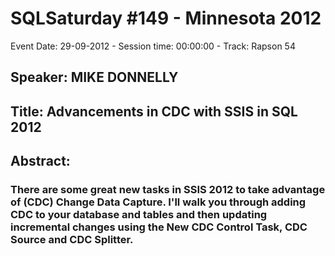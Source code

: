 # SQLSaturday #149 - Minnesota 2012
Event Date: 29-09-2012 - Session time: 00:00:00 - Track: Rapson 54
## Speaker: MIKE DONNELLY
## Title: Advancements in CDC with SSIS in SQL 2012
## Abstract:
### There are some great new tasks in SSIS 2012 to take advantage of (CDC) Change Data Capture. I'll walk you through adding CDC to your database and tables and then updating incremental changes using the New CDC Control Task, CDC Source and CDC Splitter. 
